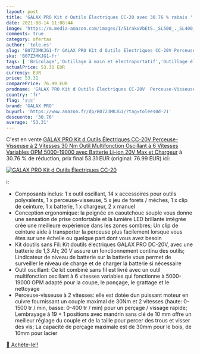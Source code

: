 ```yaml
---
layout: post
title: 'GALAX PRO Kit d Outils Électriques CC-20 avec 30.76 % rabais '
date: 2021-08-14 11:08:44
image: 'https://m.media-amazon.com/images/I/51rakxVbEtS._SL500_._SL400_.jpg'
comments: true
category: ofertas
author: 'tole.es'
slug: 'B07Z3MKJG1-fr GALAX PRO Kit d Outils Électriques CC-20V Perceuse-...'
sku: 'B07Z3MKJG1-fr'
tags: [ 'Bricolage','Outillage à main et électroportatif','Outillage électroportatif','Perceuse-visseuse','Perceuses','galax pro', ]
actualPrice: 53.31 EUR
currency: EUR
price: 53.31
comparePrice: 76.99 EUR
prodname: 'GALAX PRO Kit d Outils Électriques CC-20V  Perceuse-Visseuse à 2 Vitesses 30 Nm  Outil Multifonction Oscillant à 6 Vitesses Variables  OPM 5000-19000 avec Batterie Li-ion 20V Max et Chargeur'
country: 'fr'
flag: '🇫🇷'
brand: 'GALAX PRO'
buyurl: 'https://www.amazon.fr/dp/B07Z3MKJG1/?tag=tolees0d-21'
descuento: '30.76'
average: '53.31'
---
```


C'est en vente [GALAX PRO Kit d Outils Électriques CC-20V  Perceuse-Visseuse à 2 Vitesses 30 Nm  Outil Multifonction Oscillant à 6 Vitesses Variables  OPM 5000-19000 avec Batterie Li-ion 20V Max et Chargeur](https://www.amazon.fr/dp/B07Z3MKJG1/?tag=tolees0d-21)  à  30.76 % de réduction, prix final  53.31 EUR (original: 76.99 EUR) ici:

[![GALAX PRO Kit d Outils Électriques CC-20](https://m.media-amazon.com/images/I/51rakxVbEtS._SL500_._SL400_.jpg)](https://www.amazon.fr/dp/B07Z3MKJG1/?tag=tolees0d-21)

ℹ️:

- Composants inclus: 1 x outil oscillant, 14 x accessoires pour outils polyvalents, 1 x perceuse-visseuse, 5 x jeu de forets / mèches, 1 x clip de ceinture, 1 x batterie, 1 x chargeur, 2 x manuel
- Conception ergonomique: la poignée en caoutchouc souple vous donne une sensation de prise confortable et la lumière LED brillante intégrée crée une meilleure expérience dans les zones sombres; Un clip de ceinture aide à transporter la perceuse plus facilement lorsque vous êtes sur une échelle ou quelque part dont vous avez besoin
- Kit doutils sans Fil: Kit doutils électriques GALAX PRO DC-20V, avec une batterie de 1,3 Ah; 20 V assure un fonctionnement continu des outils; Lindicateur de niveau de batterie sur la batterie vous permet de surveiller le niveau de charge et de charger la batterie si nécessaire
- Outil oscillant: Ce kit combiné sans fil est livré avec un outil multifonction oscillant à 6 vitesses variables qui fonctionne à 5000-19000 OPM adapté pour la coupe, le ponçage, le grattage et le nettoyage
- Perceuse-visseuse à 2 vitesses: elle est dotée dun puissant moteur en cuivre fournissant un couple maximal de 30Nm et 2 vitesses (haute: 0-1500 tr / min, basse: 0-400 tr / min) pour un perçage / vissage rapide; Lembrayage à 19 + 1 positions avec mandrin sans clé de 10 mm offre un meilleur réglage du couple et de la taille pour percer des trous et visser des vis; La capacité de perçage maximale est de 30mm pour le bois, de 10mm pour lacier

[🛒 Achète-le!!](https://www.amazon.fr/dp/B07Z3MKJG1/?tag=tolees0d-21)
